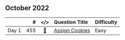 ## October 2022

||#|</>|Question Title|Difficulty|
|:--|--:|:-:|:--|:--|
|Day 1|455|[📎](../src/q_451_500/q0455.cc)|[Assign Cookies](https://leetcode.com/problems/assign-cookies/)|Easy|

